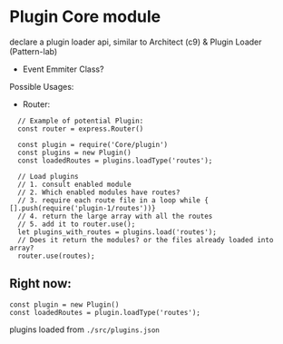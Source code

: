 # Plugin Core module

declare a plugin loader api, similar to Architect (c9) & Plugin Loader (Pattern-lab)

- Event Emmiter Class? 

Possible Usages:

- Router:
```
  // Example of potential Plugin:
  const router = express.Router()
  
  const plugin = require('Core/plugin')
  const plugins = new Plugin()
  const loadedRoutes = plugins.loadType('routes');
 
  // Load plugins
  // 1. consult enabled module
  // 2. Which enabled modules have routes?
  // 3. require each route file in a loop while { [].push(require('plugin-1/routes'))}
  // 4. return the large array with all the routes
  // 5. add it to router.use();
  let plugins_with_routes = plugins.load('routes');
  // Does it return the modules? or the files already loaded into array?
  router.use(routes);
```
 
 
 
## Right now:
```
const plugin = new Plugin()
const loadedRoutes = plugin.loadType('routes');
```

plugins loaded from `./src/plugins.json`
